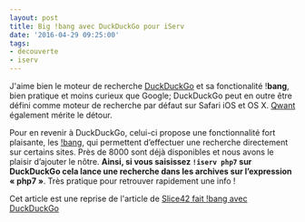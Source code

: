 ```yaml
---
layout: post
title: Big !bang avec DuckDuckGo pour iServ
date: '2016-04-29 09:25:00'
tags:
- decouverte
- iserv
---
```


J'aime bien le moteur de recherche [DuckDuckGo](https://duckduckgo.com "Visiter https://duckduckgo.com/ (le lien s'ouvrira dans une nouvelle fenêtre)") et sa fonctionalité !**bang**, bien pratique et moins curieux que Google; DuckDuckGo peut en outre être défini comme moteur de recherche par défaut sur Safari iOS et OS X. [Qwant](https://www.qwant.com "Visiter https://www.qwant.com/ (le lien s'ouvrira dans une nouvelle fenêtre)") également mérite le détour.

Pour en revenir à DuckDuckGo, celui-ci propose une fonctionnalité fort plaisante, les [!bang](https://duckduckgo.com/bang "Visiter https://duckduckgo.com/bang (le lien s'ouvrira dans une nouvelle fenêtre)"), qui permettent d’effectuer une recherche directement sur certains sites. Près de 8000 sont déjà disponibles et nous avons le plaisir d’ajouter le nôtre. **Ainsi, si vous saisissez `!iserv php7` sur DuckDuckGo cela lance une recherche dans les archives sur l’expression « php7 »**. Très pratique pour retrouver rapidement une info !

Cet article est une reprise de l'article de [Slice42 fait !bang avec DuckDuckGo](https://slice42.com/divers/2016/02/slice42-fait-bang-avec-duckduckgo-34709/)